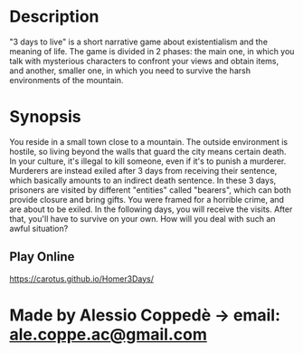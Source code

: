 # Description

"3 days to live" is a short narrative game about existentialism and the meaning of life. The game is divided in 2 phases: the main one, in which you talk with mysterious characters to confront your views and obtain items, and another, smaller one, in which you need to survive the harsh environments of the mountain.

# Synopsis

You reside in a small town close to a mountain. The outside environment is hostile, so living beyond the walls that guard the city means certain death. In your culture, it's illegal to kill someone, even if it's to punish a murderer. Murderers are instead exiled after 3 days from receiving their sentence, which basically amounts to an indirect death sentence. In these 3 days, prisoners are visited by different "entities" called "bearers", which can both provide closure and bring gifts. You were framed for a horrible crime, and are about to be exiled. In the following days, you will receive the visits. After that, you'll have to survive on your own. How will you deal with such an awful situation?

## Play Online
<https://carotus.github.io/Homer3Days/>

# Made by Alessio Coppedè -> email: ale.coppe.ac@gmail.com
